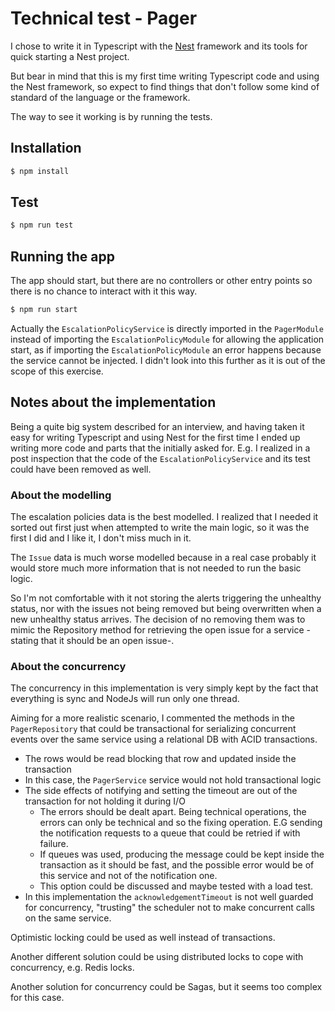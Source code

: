 # Technical test - Pager

I chose to write it in Typescript with the [Nest](https://github.com/nestjs/nest) framework and its tools
for quick starting a Nest project.

But bear in mind that this is my first time writing Typescript code and using the Nest framework, so expect
to find things that don't follow some kind of standard of the language or the framework.

The way to see it working is by running the tests.

## Installation
```bash
$ npm install
```

## Test
```bash
$ npm run test
```

## Running the app

The app should start, but there are no controllers or other entry points so there is no chance to interact with
it this way.
```bash
$ npm run start
```
Actually the `EscalationPolicyService` is directly imported in the `PagerModule` instead of importing the
`EscalationPolicyModule` for allowing the application start, as if importing the `EscalationPolicyModule`
an error happens because the service cannot be injected. I didn't look into this further as it is out of the
scope of this exercise.

## Notes about the implementation
Being a quite big system described for an interview, and having taken it easy for writing Typescript and using Nest
for the first time I ended up writing more code and parts that the initially asked for. E.g. I realized in a
post inspection that the code of the `EscalationPolicyService` and its test could have been removed as well.

### About the modelling
The escalation policies data is the best modelled. I realized that I needed it sorted out first just when attempted 
to write the main logic, so it was the first I did and I like it, I don't miss much in it.

The `Issue` data is much worse modelled because in a real case probably it would store much more information
that is not needed to run the basic logic.

So I'm not comfortable with it not storing the alerts triggering the unhealthy status, nor with the issues not being
removed but being overwritten when a new unhealthy status arrives. The decision of no removing them was to mimic
the Repository method for retrieving the open issue for a service -stating that it should be an open issue-.

### About the concurrency
The concurrency in this implementation is very simply kept by the fact that everything is sync and NodeJs will
run only one thread.

Aiming for a more realistic scenario, I commented the methods in the `PagerRepository` that could be transactional
for serializing concurrent events over the same service using a relational DB with ACID transactions.
- The rows would be read blocking that row and updated inside the transaction
- In this case, the `PagerService` service would not hold transactional logic
- The side effects of notifying and setting the timeout are out of the transaction for not holding it during I/O
  - The errors should be dealt apart. Being technical operations, the errors can only be technical and so the fixing operation. E.G sending the notification requests to a queue that could be retried if with failure.
  - If queues was used, producing the message could be kept inside the transaction as it should be fast, and the possible error would be of this service and not of the notification one.
  - This option could be discussed and maybe tested with a load test.
- In this implementation the `acknowledgementTimeout` is not well guarded for concurrency, "trusting" the scheduler not to make concurrent calls on the same service.

Optimistic locking could be used as well instead of transactions.

Another different solution could be using distributed locks to cope with concurrency, e.g. Redis locks.

Another solution for concurrency could be Sagas, but it seems too complex for this case.
